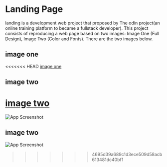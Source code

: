 
# Landing Page
landing is a development web project that proposed by The odin project(an online training platform to became a fullstack developer). This project consists of reproducing a web page based on two images: Image One (Full Design), Image Two (Color and Fonts). There are the two images below.

## image one

<<<<<<< HEAD
[image one](./images_refer/image_01.png)

## image two

[image two](./images_refer/image_02.png)
=======
![App Screenshot]([https://via.placeholder.com/468x300?text=App+Screenshot+Here](https://cdn.statically.io/gh/TheOdinProject/curriculum/81a5d553f4073e593d23a6ab00d50eef8620796d/foundations/html_css/project/imgs/01.png))

## image two

![App Screenshot]([https://via.placeholder.com/468x300?text=App+Screenshot+Here](https://cdn.statically.io/gh/TheOdinProject/curriculum/a38403e7d81cc8305af16ac48985cfbde87834d6/foundations/html_css/flexbox/project-landing-page/imgs/02.png))
>>>>>>> 4695d39a689c1d3ece509d58acb613481dc40bf1
